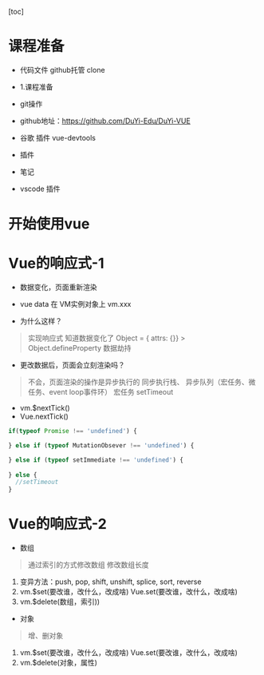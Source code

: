 [toc]
# 课程准备
- 代码文件 github托管 clone
- 1.课程准备
- git操作
- github地址：https://github.com/DuYi-Edu/DuYi-VUE

- 谷歌 插件 vue-devtools
- 插件

- 笔记

- vscode 插件

# 开始使用vue



# Vue的响应式-1
  - 数据变化，页面重新渲染
  - vue data 在 VM实例对象上 vm.xxx

  - 为什么这样？
  > 实现响应式
  > 知道数据变化了
  > Object = { attrs: {}}
    > Object.defineProperty 数据劫持

  - 更改数据后，页面会立刻渲染吗？
  > 不会，页面渲染的操作是异步执行的
  > 同步执行栈、 异步队列（宏任务、微任务、event loop事件环）
  > 宏任务 setTimeout


- vm.$nextTick()
- Vue.nextTick()

```js
if(typeof Promise !== 'undefined') {

} else if (typeof MutationObsever !== 'undefined') {

} else if (typeof setImmediate !== 'undefined') {
  
} else {
  //setTimeout
}
```



# Vue的响应式-2

- 数组
>通过索引的方式修改数组
>修改数组长度

1. 变异方法：push, pop, shift, unshift, splice, sort, reverse
2. vm.$set(要改谁，改什么，改成啥)  Vue.set(要改谁，改什么，改成啥)
3. vm.$delete(数组，索引))

- 对象
>增、删对象
1. vm.$set(要改谁，改什么，改成啥)  Vue.set(要改谁，改什么，改成啥)
2. vm.$delete(对象，属性)